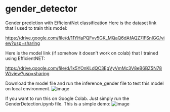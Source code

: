 # gender_detector
Gender prediction with EfficientNet classification
Here is the dataset link that I used to train this model:

https://drive.google.com/file/d/11YHaPQFvv5GK_MQaQ6dAfAQZ7lFSnlGG/view?usp=sharing

Here is the model link (if somehow it doesn't work on colab) that I trained using EfficientNET:

https://drive.google.com/file/d/1x5YOnKLdQC3EgVyVmMc3V8eB6BZ5N78W/view?usp=sharing

Download the model file and run the inference_gender file to test this model on local environment.
![image](https://github.com/moiz46354/gender_detector/assets/83147631/53ce70fe-36ab-403a-b6a4-8d81b11bccb3)

If you want to run this on Google Colab. Just simply run the GenderDetection.ipynb file.
This is a simple demo:
![image](https://github.com/moiz46354/gender_detector/assets/83147631/c91bd625-95ed-497e-875f-f21908943dcc)

